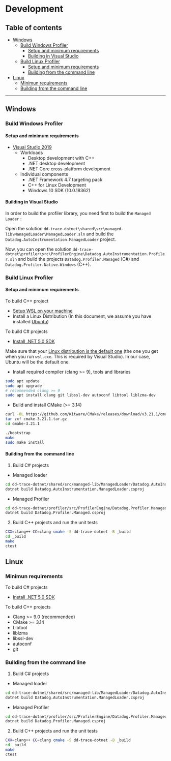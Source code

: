# Development

## Table of contents

- [Windows](#windows)
  * [Build Windows Profiler](#build-windows-profiler)
    + [Setup and minimum requirements](#setup-and-minimum-requirements)
    + [Building in Visual Studio](#building-windows-in-visual-studio)
  * [Build Linux Profiler](#build-linux-profiler)
    + [Setup and minimum requirements](#setup-and-minimum-requirements-1)
    + [Building from the command line](#building-from-the-command-line)
- [Linux](#linux)
  * [Minimun requirements](#minimun-requirements)
  * [Building from the command line](#building-from-the-command-line-1)

<hr />

## Windows

### Build Windows Profiler

#### Setup and minimum requirements
- [Visual Studio 2019](https://visualstudio.microsoft.com/downloads/)
  - Workloads
    - Desktop development with C++
    - .NET desktop development
    - .NET Core cross-platform development
  - Individual components
    - .NET Framework 4.7 targeting pack
    - C++ for Linux Development
    - Windows 10 SDK (10.0.18362)

#### Building in Visual Studio

In order to build the profiler library, you need first to build the `Managed Loader` :

Open the solution `dd-trace-dotnet\shared\src\managed-lib\ManagedLoader\ManagedLoader.sln` and build the `Datadog.AutoInstrumentation.ManagedLoader` project.

Now, you can open the solution `dd-trace-dotnet\profiler\src\ProfilerEngine\Datadog.AutoInstrumentation.Profiler.sln` and build the projects `Datadog.Profiler.Managed` (C#) and `Datadog.Profiler.Native.Windows` (C++).

### Build Linux Profiler

#### Setup and minimum requirements

To build C++ project
- [Setup WSL on your machine](https://docs.microsoft.com/en-us/windows/wsl/install-win10)
- Install a Linux Distribution (In this document, we assume you have installed [Ubuntu](https://ubuntu.com/wsl))

To build C# projects
- [Install .NET 5.0 SDK](https://docs.microsoft.com/en-us/dotnet/core/install/linux)

Make sure that your [Linux distribution is the default one](https://docs.microsoft.com/en-us/windows/wsl/wsl-config#set-a-default-distribution) (the one you get when you run `wsl.exe`. This is required by Visual Studio). In our case, Ubuntu will be the default one.

- Install required compiler (clang >= 9), tools and libraries

```bash
sudo apt update
sudo apt upgrade
# recommended clang >= 9
sudo apt install clang git libssl-dev autoconf libtool liblzma-dev
```

- Build and install CMake (>= 3.14)
```bash
curl -OL https://github.com/Kitware/CMake/releases/download/v3.21.1/cmake-3.21.1.tar.gz 
tar zxf cmake-3.21.1.tar.gz
cd cmake-3.21.1

./bootstrap
make 
sudo make install 
```


#### Building from the command line
1. Build C# projects

- Managed loader
```bash
cd dd-trace-dotnet/shared/src/managed-lib/ManagedLoader/Datadog.AutoInstrumentation.ManagedLoader
dotnet build Datadog.AutoInstrumentation.ManagedLoader.csproj
```

- Managed Profiler
```bash
cd dd-trace-dotnet/profiler/src/ProfilerEngine/Datadog.Profiler.Managed
dotnet build Datadog.Profiler.Managed.csproj
```

2. Build C++ projects and run the unit tests
```bash
CXX=clang++ CC=clang cmake -S dd-trace-dotnet -B _build
cd _build
make
ctest
```

## Linux

### Minimun requirements

To build C# projects
- [Install .NET 5.0 SDK](https://docs.microsoft.com/en-us/dotnet/core/install/linux)

To build C++ projects
- Clang >= 9.0 (recommended)
- CMake >= 3.14
- Libtool
- liblzma
- libssl-dev
- autoconf 
- git

### Building from the command line
1. Build C# projects

- Managed loader
```bash
cd dd-trace-dotnet/shared/src/managed-lib/ManagedLoader/Datadog.AutoInstrumentation.ManagedLoader
dotnet build Datadog.AutoInstrumentation.ManagedLoader.csproj
```

- Managed Profiler
```bash
cd dd-trace-dotnet/profiler/src/ProfilerEngine/Datadog.Profiler.Managed
dotnet build Datadog.Profiler.Managed.csproj
```

2. Build C++ projects and run the unit tests
```bash
CXX=clang++ CC=clang cmake -S dd-trace-dotnet -B _build
cd _build
make
ctest
```

